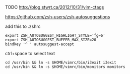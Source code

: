 TODO http://blog.stwrt.ca/2012/10/31/vim-ctags

https://github.com/zsh-users/zsh-autosuggestions

add this to .zshrc

```
export ZSH_AUTOSUGGEST_HIGHLIGHT_STYLE='fg=6'
export ZSH_AUTOSUGGEST_BUFFER_MAX_SIZE=20
bindkey '^ ' autosuggest-accept
```

ctrl+space to select text

```
cd /usr/bin && ln -s $HOME/vimrc/bin/i3exit i3exit
cd /usr/bin && ln -s $HOME/vimrc/bin/monitors monitors
```
